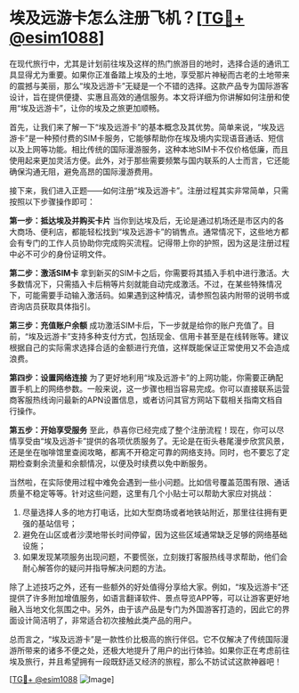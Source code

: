# 埃及远游卡怎么注册飞机？[[TG💪+ @esim1088](https://t.me/s/esim1088)]

在现代旅行中，尤其是计划前往埃及这样的热门旅游目的地时，选择合适的通讯工具显得尤为重要。如果你正准备踏上埃及的土地，享受那片神秘而古老的土地带来的震撼与美丽，那么“埃及远游卡”无疑是一个不错的选择。这款产品专为国际游客设计，旨在提供便捷、实惠且高效的通信服务。本文将详细为你讲解如何注册和使用“埃及远游卡”，让你的埃及之旅更加顺畅。

首先，让我们来了解一下“埃及远游卡”的基本概念及其优势。简单来说，“埃及远游卡”是一种预付费的SIM卡服务，它能够帮助你在埃及境内实现语音通话、短信以及上网等功能。相比传统的国际漫游服务，这种本地SIM卡不仅价格低廉，而且使用起来更加灵活方便。此外，对于那些需要频繁与国内联系的人士而言，它还能确保沟通无阻，避免高昂的国际漫游费用。

接下来，我们进入正题——如何注册“埃及远游卡”。注册过程其实非常简单，只需按照以下步骤操作即可：

**第一步：抵达埃及并购买卡片**
当你到达埃及后，无论是通过机场还是市区内的各大商场、便利店，都能轻松找到“埃及远游卡”的销售点。通常情况下，这些地方都会有专门的工作人员协助你完成购买流程。记得带上你的护照，因为这是注册过程中必不可少的身份证明文件。

**第二步：激活SIM卡**
拿到新买的SIM卡之后，你需要将其插入手机中进行激活。大多数情况下，只需插入卡后稍等片刻就能自动完成激活。不过，在某些特殊情况下，可能需要手动输入激活码。如果遇到这种情况，请参照包装内附带的说明书或咨询店员获取具体指引。

**第三步：充值账户余额**
成功激活SIM卡后，下一步就是给你的账户充值了。目前，“埃及远游卡”支持多种支付方式，包括现金、信用卡甚至是在线转账等。建议根据自己的实际需求选择合适的金额进行充值，这样既能保证正常使用又不会造成浪费。

**第四步：设置网络连接**
为了更好地利用“埃及远游卡”的上网功能，你需要正确配置手机上的网络参数。一般来说，这一步骤也相当容易完成。你可以直接联系运营商客服热线询问最新的APN设置信息，或者访问其官方网站下载相关指南文档自行操作。

**第五步：开始享受服务**
至此，恭喜你已经完成了整个注册流程！现在，你可以尽情享受由“埃及远游卡”提供的各项优质服务了。无论是在街头巷尾漫步欣赏风景，还是坐在咖啡馆里查阅攻略，都离不开稳定可靠的网络支持。同时，也不要忘了定期检查剩余流量和余额情况，以便及时续费以免中断服务。

当然啦，在实际使用过程中难免会遇到一些小问题。比如信号覆盖范围有限、通话质量不稳定等等。针对这些问题，这里有几个小贴士可以帮助大家应对挑战：

1. 尽量选择人多的地方打电话，比如大型商场或者地铁站附近，那里往往拥有更强的基站信号；
2. 避免在山区或者沙漠地带长时间停留，因为这些区域通常缺乏足够的网络基础设施；
3. 如果发现某项服务出现问题，不要慌张，立刻拨打客服热线寻求帮助，他们会耐心解答你的疑问并指导解决问题的方法。

除了上述技巧之外，还有一些额外的好处值得分享给大家。例如，“埃及远游卡”还提供了许多附加增值服务，如语言翻译软件、景点导览APP等，可以让游客更好地融入当地文化氛围之中。另外，由于该产品是专门为外国游客打造的，因此它的界面设计简洁明了，非常适合初次接触此类产品的用户。

总而言之，“埃及远游卡”是一款性价比极高的旅行伴侣。它不仅解决了传统国际漫游所带来的诸多不便之处，还极大地提升了用户的出行体验。如果你正在考虑前往埃及旅行，并且希望拥有一段既舒适又经济的旅程，那么不妨试试这款神器吧！

[[TG💪+ @esim1088](https://t.me/s/esim1088) ![Image](https://i.postimg.cc/4NQfJmqS/Snipaste-2025-05-13-00-14-12.png)]